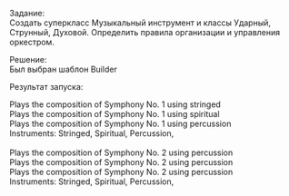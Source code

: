 Задание:<br>
Создать суперкласс Музыкальный инструмент и классы Ударный, Струнный,
Духовой. Определить правила организации и управления оркестром.

Решение:<br>
Был выбран шаблон Builder

Результат запуска:<br>

Plays the composition of Symphony No. 1 using stringed<br>
Plays the composition of Symphony No. 1 using spiritual<br>
Plays the composition of Symphony No. 1 using percussion<br>
Instruments: Stringed, Spiritual, Percussion, <br>
<br>
Plays the composition of Symphony No. 2 using percussion<br>
Plays the composition of Symphony No. 2 using percussion<br>
Plays the composition of Symphony No. 2 using percussion<br>
Instruments: Stringed, Spiritual, Percussion, <br>
